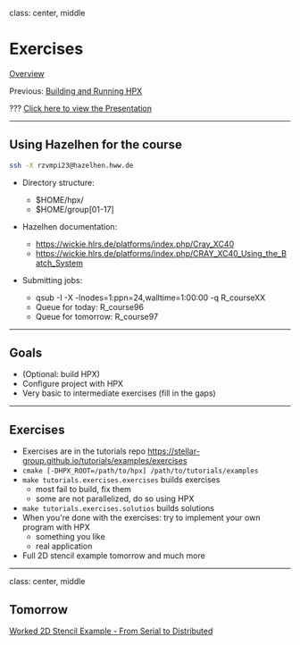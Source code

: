 
class: center, middle

# Exercises

[Overview](..)

Previous: [Building and Running HPX](../session3)

???
[Click here to view the Presentation](https://stellar-group.github.io/tutorials/hlrs2019/session4/)

---
## Using Hazelhen for the course

```sh
ssh -X rzvmpi23@hazelhen.hww.de
```

* Directory structure:
    * $HOME/hpx/
    * $HOME/group[01-17]

* Hazelhen documentation:
    * https://wickie.hlrs.de/platforms/index.php/Cray_XC40
    * https://wickie.hlrs.de/platforms/index.php/CRAY_XC40_Using_the_Batch_System
* Submitting jobs:
    * qsub -I -X -lnodes=1:ppn=24,walltime=1:00:00 -q R_courseXX
    * Queue for today: R_course96
    * Queue for tomorrow: R_course97

---
## Goals

* (Optional: build HPX)
* Configure project with HPX
* Very basic to intermediate exercises (fill in the gaps)

---
## Exercises

* Exercises are in the tutorials repo https://stellar-group.github.io/tutorials/examples/exercises
* `cmake [-DHPX_ROOT=/path/to/hpx] /path/to/tutorials/examples`
* `make tutorials.exercises.exercises` builds exercises
    * most fail to build, fix them
    * some are not parallelized, do so using HPX
* `make tutorials.exercises.solutios` builds solutions
* When you're done with the exercises: try to implement your own program with HPX
    * something you like
    * real application
* Full 2D stencil example tomorrow and much more

---
class: center, middle
## Tomorrow

[Worked 2D Stencil Example - From Serial to Distributed](../session5)
